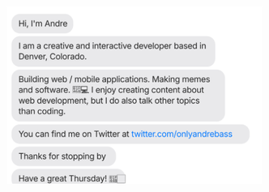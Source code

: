 [![](https://raw.githubusercontent.com/theandrebass/theandrebass/main/chat.svg?token=AAABPWFQB3UQVH67GAPKNRLAXLBQG)](https://twitter.com/onlyandrebass)